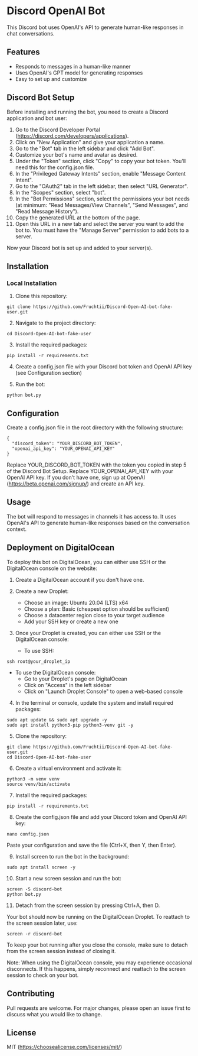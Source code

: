<h1>Discord OpenAI Bot</h1>

This Discord bot uses OpenAI's API to generate human-like responses in chat conversations.

<h2>Features</h2>

- Responds to messages in a human-like manner
- Uses OpenAI's GPT model for generating responses
- Easy to set up and customize

<h2>Discord Bot Setup</h2>

Before installing and running the bot, you need to create a Discord application and bot user:

1. Go to the Discord Developer Portal (https://discord.com/developers/applications).
2. Click on "New Application" and give your application a name.
3. Go to the "Bot" tab in the left sidebar and click "Add Bot".
4. Customize your bot's name and avatar as desired.
5. Under the "Token" section, click "Copy" to copy your bot token. You'll need this for the config.json file.
6. In the "Privileged Gateway Intents" section, enable "Message Content Intent".
7. Go to the "OAuth2" tab in the left sidebar, then select "URL Generator".
8. In the "Scopes" section, select "bot".
9. In the "Bot Permissions" section, select the permissions your bot needs (at minimum: "Read Messages/View Channels", "Send Messages", and "Read Message History").
10. Copy the generated URL at the bottom of the page.
11. Open this URL in a new tab and select the server you want to add the bot to. You must have the "Manage Server" permission to add bots to a server.

Now your Discord bot is set up and added to your server(s).

<h2>Installation</h2>

<h3>Local Installation</h3>

1. Clone this repository:

```
git clone https://github.com/Fruchtii/Discord-Open-AI-bot-fake-user.git
```

2. Navigate to the project directory:

```
cd Discord-Open-AI-bot-fake-user
```

3. Install the required packages:

```
pip install -r requirements.txt
```

4. Create a config.json file with your Discord bot token and OpenAI API key (see Configuration section)

5. Run the bot:

```
python bot.py
```

<h2>Configuration</h2>

Create a config.json file in the root directory with the following structure:

```
{
  "discord_token": "YOUR_DISCORD_BOT_TOKEN",
  "openai_api_key": "YOUR_OPENAI_API_KEY"
}
```

Replace YOUR_DISCORD_BOT_TOKEN with the token you copied in step 5 of the Discord Bot Setup.
Replace YOUR_OPENAI_API_KEY with your OpenAI API key. If you don't have one, sign up at OpenAI (https://beta.openai.com/signup/) and create an API key.

<h2>Usage</h2>

The bot will respond to messages in channels it has access to. It uses OpenAI's API to generate human-like responses based on the conversation context.

<h2>Deployment on DigitalOcean</h2>

To deploy this bot on DigitalOcean, you can either use SSH or the DigitalOcean console on the website:

1. Create a DigitalOcean account if you don't have one.

2. Create a new Droplet:
   - Choose an image: Ubuntu 20.04 (LTS) x64
   - Choose a plan: Basic (cheapest option should be sufficient)
   - Choose a datacenter region close to your target audience
   - Add your SSH key or create a new one

3. Once your Droplet is created, you can either use SSH or the DigitalOcean console:
   - To use SSH:

```
ssh root@your_droplet_ip
```

   - To use the DigitalOcean console:
     - Go to your Droplet's page on DigitalOcean
     - Click on "Access" in the left sidebar
     - Click on "Launch Droplet Console" to open a web-based console

4. In the terminal or console, update the system and install required packages:

```
sudo apt update && sudo apt upgrade -y
sudo apt install python3-pip python3-venv git -y
```

5. Clone the repository:

```
git clone https://github.com/Fruchtii/Discord-Open-AI-bot-fake-user.git
cd Discord-Open-AI-bot-fake-user
```

6. Create a virtual environment and activate it:

```
python3 -m venv venv
source venv/bin/activate
```

7. Install the required packages:

```
pip install -r requirements.txt
```

8. Create the config.json file and add your Discord token and OpenAI API key:

```
nano config.json
```

   Paste your configuration and save the file (Ctrl+X, then Y, then Enter).

9. Install screen to run the bot in the background:

```
sudo apt install screen -y
```

10. Start a new screen session and run the bot:

```
screen -S discord-bot
python bot.py
```

11. Detach from the screen session by pressing Ctrl+A, then D.

Your bot should now be running on the DigitalOcean Droplet. To reattach to the screen session later, use:

```
screen -r discord-bot
```

To keep your bot running after you close the console, make sure to detach from the screen session instead of closing it.

Note: When using the DigitalOcean console, you may experience occasional disconnects. If this happens, simply reconnect and reattach to the screen session to check on your bot.

<h2>Contributing</h2>

Pull requests are welcome. For major changes, please open an issue first to discuss what you would like to change.

<h2>License</h2>

MIT (https://choosealicense.com/licenses/mit/)
